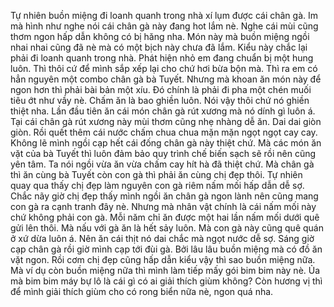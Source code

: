 Tự nhiên buồn miệng đi loanh quanh trong nhà xí lụm được cái chân gà. Im mà hình như nghe nói cái chân gà này đang hot lắm nè. Nghe cái mùi cũng thơm ngon hấp dẫn không có bị hăng nha. Món này mà buồn miệng ngồi nhai nhai cũng đã nè mà có một bịch này chưa đã lắm. Kiểu này chắc lại phải đi loanh quanh trong nhà. Phát hiện nhỏ em đang chuẩn bị một hung luôn. Thì thôi cứ để mình sắp xếp lại cho chứ hơi bừa bộn mà. Thì ra em có hẳn nguyên một combo chân gà bà Tuyết. Nhưng mà khoan ăn món này để ngon hơn thì phải bài bản một xíu. Đó chính là phải đi pha một chén muối tiêu ớt như vầy nè. Chấm ăn là bao ghiền luôn. Nói vậy thôi chứ nó ghiền thiệt nha. Lần đầu tiên ăn cái món chân gà rút xương mà nó dính gì luôn á. Tại cái chân gà rút xương này mùi thơm cũng nhẹ nhàng dễ ăn. Dai dai giòn giòn. Rồi quết thêm cái nước chấm chua chua mặn mặn ngọt ngọt cay cay. Không lẽ mình ngồi cạp hết cái đống chân gà này thiệt chứ. Mà các món ăn vặt của bà Tuyết thì luôn đảm bảo quy trình chế biến sạch sẽ rồi nên cũng yên tâm. Ta nói ngồi vừa ăn vừa chấm cay hít hà đã thiệt chứ. Mà chân gà thì ăn cùng bà Tuyết còn con gà thì phải ăn cùng chị đẹp thôi. Tự nhiên quay qua thấy chị đẹp làm nguyên con gà riêm nấm mối hấp dẫn dễ sợ. Chắc nãy giờ chị đẹp thấy mình ngồi ăn chân gà ngon lành nên cũng mang con gà ra cạnh tranh đây nè. Nhưng mà nhân vật chính là cái nấm mối này chứ không phải con gà. Mỗi năm chỉ ăn được một hai lần nấm mối dưới quê gửi lên thôi. Mà nấu với gà ăn là hết sảy luôn. Mà con gà này cũng quê quán ở xứ dừa luôn á. Nên ăn cái thịt nó dai chắc mà ngọt nước dễ sợ. Sáng giờ cạp chân gà rồi giờ mình cạp tới đùi gà. Bởi lâu lâu buồn miệng mà có đồ ăn vặt ngon. Rồi cơm chị đẹp cũng hấp dẫn kiểu vậy thì sao buồn miệng nữa. Mà ví dụ còn buồn miệng nữa thì mình làm tiếp mấy gói bim bim này nè. Ủa mà bim bim máy bự lô là cái gì có ai giải thích giùm không? Còn hương vị thì để mình giải thích giùm cho có rong biển nữa nè, ngon quá nha.